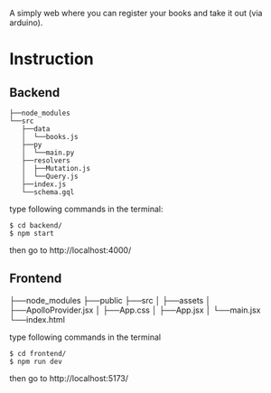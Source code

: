 A simply web where you can register your books and take it out (via arduino).

# Instruction

## Backend
```
├──node_modules
└──src
   ├──data
   │  └──books.js
   ├──py
   │  └──main.py
   ├──resolvers
   │  ├──Mutation.js
   │  └──Query.js
   ├──index.js
   └──schema.gql
```

type following commands in the terminal:
```
$ cd backend/
$ npm start
```

then go to http://localhost:4000/

## Frontend
├──node_modules
├──public
├──src
│  ├──assets
│  ├──ApolloProvider.jsx
│  ├──App.css
│  ├──App.jsx
│  └──main.jsx
└──index.html

type following commands in the terminal
```
$ cd frontend/
$ npm run dev
```

then go to http://localhost:5173/
